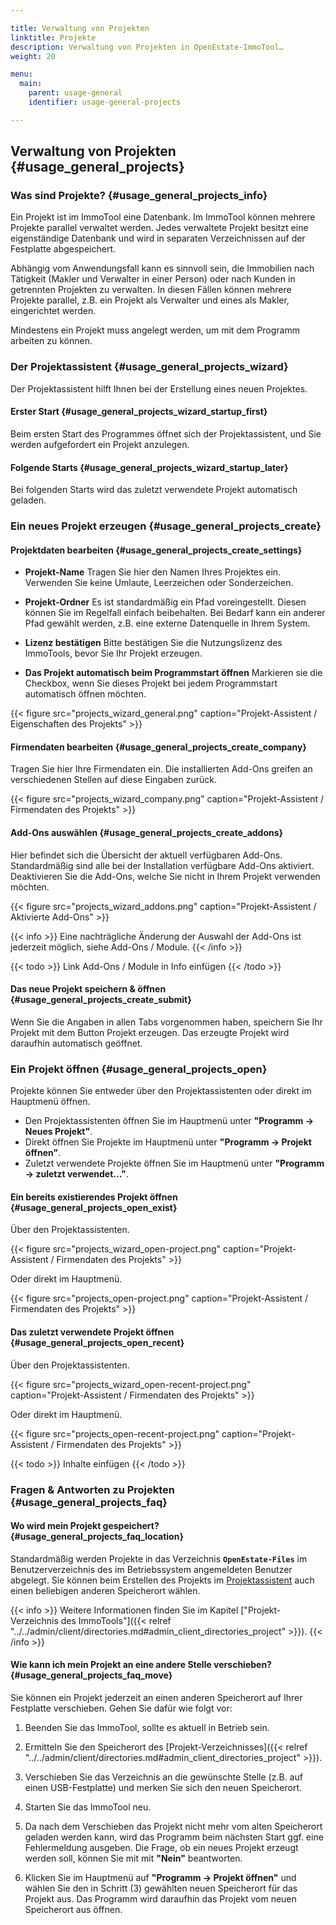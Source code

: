 ```yaml
---

title: Verwaltung von Projekten
linktitle: Projekte
description: Verwaltung von Projekten in OpenEstate-ImmoTool…
weight: 20

menu:
  main:
    parent: usage-general
    identifier: usage-general-projects

---
```


## Verwaltung von Projekten {#usage_general_projects}


### Was sind Projekte? {#usage_general_projects_info}

Ein Projekt ist im ImmoTool eine Datenbank. Im ImmoTool können mehrere Projekte parallel verwaltet werden. Jedes verwaltete Projekt besitzt eine eigenständige Datenbank und wird in separaten Verzeichnissen auf der Festplatte abgespeichert.

Abhängig vom Anwendungsfall kann es sinnvoll sein, die Immobilien nach Tätigkeit (Makler und Verwalter in einer Person) oder nach Kunden in getrennten Projekten zu verwalten. In diesen Fällen können mehrere Projekte parallel, z.B. ein Projekt als Verwalter und eines als Makler, eingerichtet werden.

Mindestens ein Projekt muss angelegt werden, um mit dem Programm arbeiten zu können.


### Der Projektassistent {#usage_general_projects_wizard}

Der Projektassistent hilft Ihnen bei der Erstellung eines neuen Projektes.

#### Erster Start {#usage_general_projects_wizard_startup_first}

Beim ersten Start des Programmes öffnet sich der Projektassistent, und Sie werden aufgefordert ein Projekt anzulegen.

#### Folgende Starts {#usage_general_projects_wizard_startup_later}

Bei folgenden Starts wird das zuletzt verwendete Projekt automatisch geladen.


### Ein neues Projekt erzeugen {#usage_general_projects_create}


#### Projektdaten bearbeiten {#usage_general_projects_create_settings}

-   **Projekt-Name**
    Tragen Sie hier den Namen Ihres Projektes ein. Verwenden Sie keine Umlaute, Leerzeichen oder Sonderzeichen.

-   **Projekt-Ordner**
    Es ist standardmäßig ein Pfad voreingestellt. Diesen können Sie im Regelfall einfach beibehalten. Bei Bedarf kann ein anderer Pfad gewählt werden, z.B. eine externe Datenquelle in Ihrem System.

-   **Lizenz bestätigen**
    Bitte bestätigen Sie die Nutzungslizenz des ImmoTools, bevor Sie Ihr Projekt erzeugen.

-   **Das Projekt automatisch beim Programmstart öffnen**
    Markieren sie die Checkbox, wenn Sie dieses Projekt bei jedem Programmstart automatisch öffnen möchten.

{{< figure src="projects_wizard_general.png" caption="Projekt-Assistent / Eigenschaften des Projekts" >}}


#### Firmendaten bearbeiten {#usage_general_projects_create_company}

Tragen Sie hier Ihre Firmendaten ein. Die installierten Add-Ons greifen an verschiedenen Stellen auf diese Eingaben zurück.

{{< figure src="projects_wizard_company.png" caption="Projekt-Assistent / Firmendaten des Projekts" >}}


#### Add-Ons auswählen {#usage_general_projects_create_addons}

Hier befindet sich die Übersicht der aktuell verfügbaren Add-Ons. Standardmäßig sind alle bei der Installation verfügbare Add-Ons aktiviert. Deaktivieren Sie die Add-Ons, welche Sie nicht in Ihrem Projekt verwenden möchten.

{{< figure src="projects_wizard_addons.png" caption="Projekt-Assistent / Aktivierte Add-Ons" >}}

{{< info >}}
Eine nachträgliche Änderung der Auswahl der Add-Ons ist jederzeit möglich, siehe Add-Ons / Module.
{{< /info >}}

{{< todo >}}
Link Add-Ons / Module in Info einfügen
{{< /todo >}}


#### Das neue Projekt speichern & öffnen {#usage_general_projects_create_submit}

Wenn Sie die Angaben in allen Tabs vorgenommen haben, speichern Sie Ihr Projekt mit dem Button Projekt erzeugen. Das erzeugte Projekt wird daraufhin automatisch geöffnet.


### Ein Projekt öffnen {#usage_general_projects_open}

Projekte können Sie entweder über den Projektassistenten oder direkt im Hauptmenü öffnen. 

-   Den Projektassistenten öffnen Sie im Hauptmenü unter **"Programm → Neues Projekt"**. 
-   Direkt öffnen Sie Projekte im Hauptmenü unter **"Programm → Projekt öffnen"**. 
-   Zuletzt verwendete Projekte öffnen Sie im Hauptmenü unter  **"Programm → zuletzt verwendet..."**.


#### Ein bereits existierendes Projekt öffnen {#usage_general_projects_open_exist}

Über den Projektassistenten.

{{< figure src="projects_wizard_open-project.png" caption="Projekt-Assistent / Firmendaten des Projekts" >}}

Oder direkt im Hauptmenü.

{{< figure src="projects_open-project.png" caption="Projekt-Assistent / Firmendaten des Projekts" >}}


#### Das zuletzt verwendete Projekt öffnen {#usage_general_projects_open_recent}

Über den Projektassistenten.

{{< figure src="projects_wizard_open-recent-project.png" caption="Projekt-Assistent / Firmendaten des Projekts" >}}

Oder direkt im Hauptmenü.

{{< figure src="projects_open-recent-project.png" caption="Projekt-Assistent / Firmendaten des Projekts" >}}


{{< todo >}}
Inhalte einfügen
{{< /todo >}}


### Fragen & Antworten zu Projekten {#usage_general_projects_faq}


#### Wo wird mein Projekt gespeichert? {#usage_general_projects_faq_location}

Standardmäßig werden Projekte in das Verzeichnis **`OpenEstate-Files`** im Benutzerverzeichnis des im Betriebssystem angemeldeten Benutzer abgelegt. Sie können beim Erstellen des Projekts im [Projektassistent](#usage_general_projects_wizard) auch einen beliebigen anderen Speicherort wählen.

{{< info >}}
Weitere Informationen finden Sie im Kapitel ["Projekt-Verzeichnis des ImmoTools"]({{< relref "../../admin/client/directories.md#admin_client_directories_project" >}}).
{{< /info >}} 


#### Wie kann ich mein Projekt an eine andere Stelle verschieben? {#usage_general_projects_faq_move}

Sie können ein Projekt jederzeit an einen anderen Speicherort auf Ihrer Festplatte verschieben. Gehen Sie dafür wie folgt vor:

1.  Beenden Sie das ImmoTool, sollte es aktuell in Betrieb sein.

2.  Ermitteln Sie den Speicherort des [Projekt-Verzeichnisses]({{< relref "../../admin/client/directories.md#admin_client_directories_project" >}}).

3.  Verschieben Sie das Verzeichnis an die gewünschte Stelle (z.B. auf einen USB-Festplatte) und merken Sie sich den neuen Speicherort.

4.  Starten Sie das ImmoTool neu. 

5.  Da nach dem Verschieben das Projekt nicht mehr vom alten Speicherort geladen werden kann, wird das Programm beim nächsten Start ggf. eine Fehlermeldung ausgeben. Die Frage, ob ein neues Projekt erzeugt werden soll, können Sie mit mit **"Nein"** beantworten.

6.  Klicken Sie im Hauptmenü auf **"Programm → Projekt öffnen"** und wählen Sie den in Schritt (3) gewählten neuen Speicherort für das Projekt aus. Das Programm wird daraufhin das Projekt vom neuen Speicherort aus öffnen.
